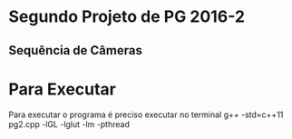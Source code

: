 # Segundo Projeto de PG 2016-2
## Sequência de Câmeras

# Para Executar

Para executar o programa é preciso executar no terminal g++ -std=c++11 pg2.cpp -lGL -lglut -lm -pthread
